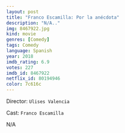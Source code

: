 ```yaml
---
layout: post
title: "Franco Escamilla: Por la anécdota"
description: "N/A.."
img: 8467922.jpg
kind: movie
genres: [Comedy]
tags: Comedy 
language: Spanish
year: 2018
imdb_rating: 6.9
votes: 227
imdb_id: 8467922
netflix_id: 80194946
color: 7c616c
---
```

Director: `Ulises Valencia`  

Cast: `Franco Escamilla` 

N/A